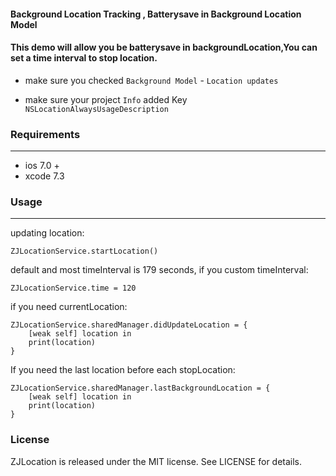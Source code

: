 #### Background Location Tracking , Batterysave in Background Location Model

#### This demo will allow you be batterysave in backgroundLocation,You can set a time interval to stop location.



- make sure you checked `Background Model`  - `Location updates`
 
- make sure your project `Info` added Key `NSLocationAlwaysUsageDescription`
 
 
### Requirements
---
- ios 7.0 +
- xcode 7.3

### Usage
---
updating location:

	ZJLocationService.startLocation()
	
default and most timeInterval is 179 seconds, if you custom timeInterval:

	ZJLocationService.time = 120
	
if you need currentLocation:

	ZJLocationService.sharedManager.didUpdateLocation = { 
		[weak self] location in
      	print(location)
    }

If you need the last location before each stopLocation:

	ZJLocationService.sharedManager.lastBackgroundLocation = {
		[weak self] location in
		print(location)
	}


### License

ZJLocation is released under the MIT license. See LICENSE for details.
 
